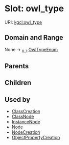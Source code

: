 
# Slot: owl_type




URI: [kgcl:owl_type](http://w3id.org/kgcl/owl_type)


## Domain and Range

None &#8594;  <sub>0..1</sub> [OwlTypeEnum](OwlTypeEnum.md)

## Parents


## Children


## Used by

 * [ClassCreation](ClassCreation.md)
 * [ClassNode](ClassNode.md)
 * [InstanceNode](InstanceNode.md)
 * [Node](Node.md)
 * [NodeCreation](NodeCreation.md)
 * [ObjectPropertyCreation](ObjectPropertyCreation.md)
